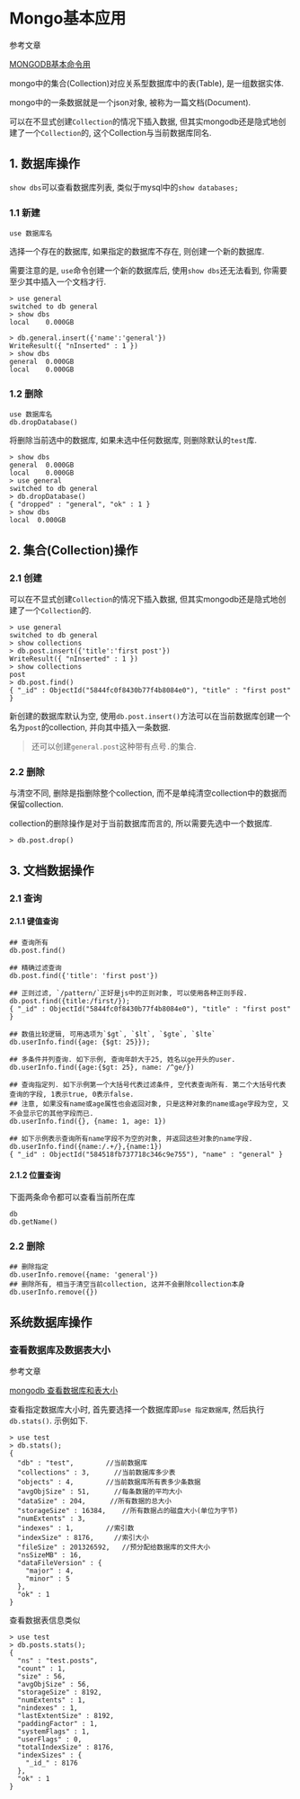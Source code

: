 # Mongo基本应用

参考文章

[MONGODB基本命令用](http://www.cnblogs.com/liyonghui/p/mongodb.html)

mongo中的集合(Collection)对应关系型数据库中的表(Table), 是一组数据实体. 

mongo中的一条数据就是一个json对象, 被称为一篇文档(Document).

可以在不显式创建`Collection`的情况下插入数据, 但其实mongodb还是隐式地创建了一个`Collection`的, 这个Collection与当前数据库同名.

## 1. 数据库操作

`show dbs`可以查看数据库列表, 类似于mysql中的`show databases;`

### 1.1 新建

```
use 数据库名
```

选择一个存在的数据库, 如果指定的数据库不存在, 则创建一个新的数据库.

需要注意的是, `use`命令创建一个新的数据库后, 使用`show dbs`还无法看到, 你需要至少其中插入一个文档才行.

```
> use general
switched to db general
> show dbs
local    0.000GB

> db.general.insert({'name':'general'})
WriteResult({ "nInserted" : 1 })
> show dbs
general  0.000GB
local    0.000GB
```

### 1.2 删除

```
use 数据库名  
db.dropDatabase()
```

将删除当前选中的数据库, 如果未选中任何数据库, 则删除默认的`test`库.

```
> show dbs
general  0.000GB
local    0.000GB
> use general
switched to db general
> db.dropDatabase()
{ "dropped" : "general", "ok" : 1 }
> show dbs
local  0.000GB
```

## 2. 集合(Collection)操作

### 2.1 创建

可以在不显式创建`Collection`的情况下插入数据, 但其实mongodb还是隐式地创建了一个`Collection`的.

```
> use general
switched to db general
> show collections
> db.post.insert({'title':'first post'})
WriteResult({ "nInserted" : 1 })
> show collections
post
> db.post.find()
{ "_id" : ObjectId("5844fc0f8430b77f4b8084e0"), "title" : "first post" }
```

新创建的数据库默认为空, 使用`db.post.insert()`方法可以在当前数据库创建一个名为`post`的collection, 并向其中插入一条数据.

> 还可以创建`general.post`这种带有点号`.`的集合.

### 2.2 删除

与清空不同, 删除是指删除整个collection, 而不是单纯清空collection中的数据而保留collection.

collection的删除操作是对于当前数据库而言的, 所以需要先选中一个数据库.

```
> db.post.drop()
```

## 3. 文档数据操作



### 2.1 查询

#### 2.1.1 键值查询

```
## 查询所有
db.post.find()

## 精确过滤查询
db.post.find({'title': 'first post'})

## 正则过滤, `/pattern/`正好是js中的正则对象, 可以使用各种正则手段.
db.post.find({title:/first/});
{ "_id" : ObjectId("5844fc0f8430b77f4b8084e0"), "title" : "first post" }

## 数值比较逻辑, 可用选项为`$gt`, `$lt`, `$gte`, `$lte`
db.userInfo.find({age: {$gt: 25}});

## 多条件并列查询. 如下示例, 查询年龄大于25, 姓名以ge开头的user.
db.userInfo.find({age:{$gt: 25}, name: /^ge/})

## 查询指定列. 如下示例第一个大括号代表过滤条件, 空代表查询所有. 第二个大括号代表查询的字段, 1表示true, 0表示false. 
## 注意, 如果没有name或age属性也会返回对象, 只是这种对象的name或age字段为空, 又不会显示它的其他字段而已.
db.userInfo.find({}, {name: 1, age: 1})

## 如下示例表示查询所有name字段不为空的对象, 并返回这些对象的name字段.
db.userInfo.find({name:/.+/},{name:1})
{ "_id" : ObjectId("584518fb737718c346c9e755"), "name" : "general" }

```

#### 2.1.2 位置查询

下面两条命令都可以查看当前所在库

```
db
db.getName()
```



### 2.2 删除

```
## 删除指定
db.userInfo.remove({name: 'general'})
## 删除所有, 相当于清空当前collection, 这并不会删除collection本身
db.userInfo.remove({})
```

## 系统数据库操作

### 查看数据库及数据表大小

参考文章

[mongodb 查看数据库和表大小](http://www.jb51.net/article/52517.htm)

查看指定数据库大小时, 首先要选择一个数据库即`use 指定数据库`, 然后执行`db.stats()`. 示例如下.

```
> use test
> db.stats(); 
{ 
  "db" : "test",        //当前数据库 
  "collections" : 3,      //当前数据库多少表 
  "objects" : 4,        //当前数据库所有表多少条数据 
  "avgObjSize" : 51,      //每条数据的平均大小 
  "dataSize" : 204,      //所有数据的总大小 
  "storageSize" : 16384,    //所有数据占的磁盘大小(单位为字节)
  "numExtents" : 3, 
  "indexes" : 1,        //索引数 
  "indexSize" : 8176,     //索引大小 
  "fileSize" : 201326592,   //预分配给数据库的文件大小 
  "nsSizeMB" : 16, 
  "dataFileVersion" : { 
    "major" : 4, 
    "minor" : 5 
  }, 
  "ok" : 1 
} 
```

查看数据表信息类似

```
> use test
> db.posts.stats(); 
{ 
  "ns" : "test.posts", 
  "count" : 1, 
  "size" : 56, 
  "avgObjSize" : 56, 
  "storageSize" : 8192, 
  "numExtents" : 1, 
  "nindexes" : 1, 
  "lastExtentSize" : 8192, 
  "paddingFactor" : 1, 
  "systemFlags" : 1, 
  "userFlags" : 0, 
  "totalIndexSize" : 8176, 
  "indexSizes" : { 
    "_id_" : 8176 
  }, 
  "ok" : 1 
} 
```